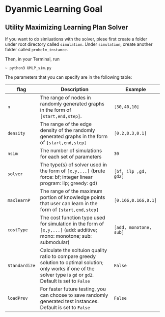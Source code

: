# Dyanmic Learning Goal
## Utility Maximizing Learning Plan Solver

If you want to do simluations with the solver, plese first create a folder under root directory called `simulation`. Under `simulation`, create another folder called  `probelm_instance`.


Then, in your Terminal, run
```
~ python3 UMLP_sim.py
```
The parameters that you can specify are in the following table:

| flag | Description | Example
| ----------- | ----------- | ----------- |
| `n` | The range of nodes in randomly generated graphs in the form of `[start,end,step]`. | `[30,40,10]` | 
| `density` | The range of the edge density of the randomly generated graphs in the form of `[start,end,step]` |`[0.2,0.3,0.1]` |
| `nsim` | The number of simulations for each set of parameters | `30` |
| `solver` | The type(s) of solver used in the form of `[x,y,...]` (brute force: bf; integer linear program: ilp; greedy: gd) | `[bf, ilp ,gd, gd2]`|
|`maxlearnP`| The range of the maximum portion of knowledge points that user can learn in the form of `[start,end,step]`  | `[0.166,0.166,0.1]`| 
|`costType`| The cost function type used for simulation in the form of `[x,y,...]` (add: additive; mono: monotone; sub: submodular) |`[add, monotone, sub]` |
|`Standardize`| Calculate the soltuion quality ratio to compare greedy solution to optimal solution; only works if one of the solver type is `gd` or `gd2`. Default is set to `False` |`False` |
|`loadPrev`| For faster future testing, you can choose to save randomly generated test instances. Default is set to `False` |`False` |
